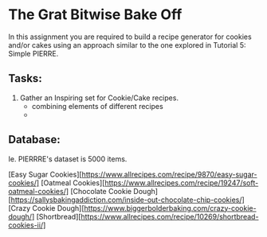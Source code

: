 
# The Grat Bitwise Bake Off

In this assignment you are required to build a recipe generator for cookies and/or cakes using an approach similar to the one explored in Tutorial 5: Simple PIERRE.

## Tasks:

1. Gather an Inspiring set for Cookie/Cake recipes.
	- combining elements of different recipes
	- 

## Database:

Ie. PIERRRE's dataset is 5000 items.

[Easy Sugar Cookies][https://www.allrecipes.com/recipe/9870/easy-sugar-cookies/]
[Oatmeal Cookies][https://www.allrecipes.com/recipe/19247/soft-oatmeal-cookies/]
[Chocolate Cookie Dough][https://sallysbakingaddiction.com/inside-out-chocolate-chip-cookies/]
[Crazy Cookie Dough][https://www.biggerbolderbaking.com/crazy-cookie-dough/]
[Shortbread][https://www.allrecipes.com/recipe/10269/shortbread-cookies-ii/]

